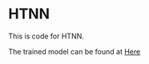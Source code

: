 # HTNN
This is code for HTNN.

The trained model can be found at [Here](https://drive.google.com/file/d/14EYX_OANxg8ETzDd6oz-z6You-tlWVuV/view?usp=sharing)
